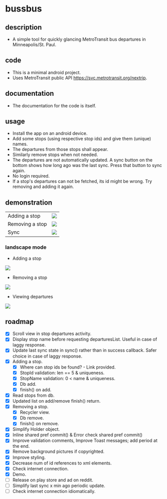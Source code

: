 # bussbus

## description
- A simple tool for quickly glancing MetroTransit bus departures in Minneapolis/St. Paul.

## code
- This is a minimal android project.
- Uses MetroTransit public API <https://svc.metrotransit.org/nextrip>.

## documentation
- The documentation for the code is itself.

## usage
- Install the app on an android device.
- Add some stops (using respective stop ids) and give them (unique) names.
- The departures from those stops shall appear.
- Similarly remove stops when not needed.
- The departures are not automatically updated. A sync button on the bottom shows how long ago was the last sync. Press that button to sync again.
- No login required.
- If a stop's departures can not be fetched, its id might be wrong. Try removing and adding it again.

## demonstration
| | |
| --- | --- |
| Adding a stop | ![](./github/add.gif) |
| Removing a stop | ![](./github/remove.gif) |
| Sync | ![](./github/sync.gif) |

### landscape mode
- Adding a stop

![](./github/add.jpg)

- Removing a stop

![](./github/remove.jpg)

- Viewing departures

![](./github/view.jpg)

## roadmap
- [x] Scroll view in stop departures activity.
- [x] Display stop name before requesting departuresList. Useful in case of laggy response.
- [x] Update last sync state in sync() rather than in success callback. Safer choice in case of laggy response.
- [x] Adding a stop.
    - [x] Where can stop ids be found? - Link provided.
    - [x] StopId validation: len == 5 & uniqueness.
    - [x] StopName validation: 0 < name & uniqueness.
    - [x] Db add.
    - [x] finish() on add.
- [x] Read stops from db.
- [x] Updated list on add/remove finish() return.
- [x] Removing a stop.
    - [x] Recycler view.
    - [x] Db remove.
    - [x] finish() on remove.
- [x] Simplify Holder object.
- [x] Inline shared pref commit() & Error check shared pref commit()
- [x] Improve validation comments, Improve Toast messages; add period at the end.
- [x] Remove background pictures if copyrighted.
- [x] Improve styling.
- [x] Decrease num of id references to xml elements.
- [x] Check internet connection.
- [x] Demo.
- [ ] Release on play store and ad on reddit.
- [ ] Simplify last sync x min ago periodic update.
- [ ] Check internet connection idiomatically.